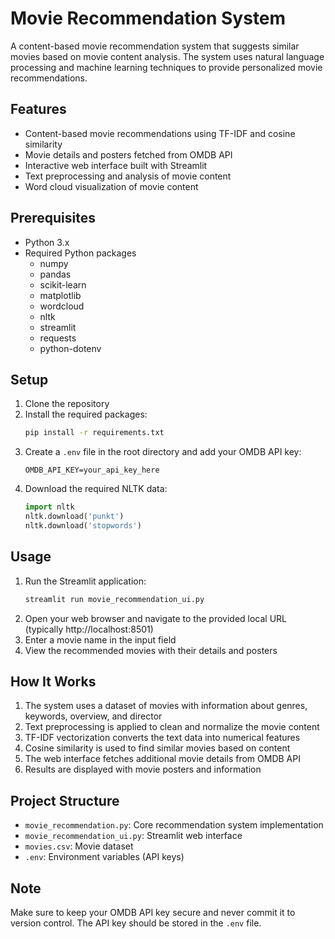 # Movie Recommendation System

A content-based movie recommendation system that suggests similar movies based on movie content analysis. The system uses natural language processing and machine learning techniques to provide personalized movie recommendations.

## Features

- Content-based movie recommendations using TF-IDF and cosine similarity
- Movie details and posters fetched from OMDB API
- Interactive web interface built with Streamlit
- Text preprocessing and analysis of movie content
- Word cloud visualization of movie content

## Prerequisites

- Python 3.x
- Required Python packages
  - numpy
  - pandas
  - scikit-learn
  - matplotlib
  - wordcloud
  - nltk
  - streamlit
  - requests
  - python-dotenv

## Setup

1. Clone the repository
2. Install the required packages:
   ```bash
   pip install -r requirements.txt
   ```
3. Create a `.env` file in the root directory and add your OMDB API key:
   ```
   OMDB_API_KEY=your_api_key_here
   ```
4. Download the required NLTK data:
   ```python
   import nltk
   nltk.download('punkt')
   nltk.download('stopwords')
   ```

## Usage

1. Run the Streamlit application:
   ```bash
   streamlit run movie_recommendation_ui.py
   ```
2. Open your web browser and navigate to the provided local URL (typically http://localhost:8501)
3. Enter a movie name in the input field
4. View the recommended movies with their details and posters

## How It Works

1. The system uses a dataset of movies with information about genres, keywords, overview, and director
2. Text preprocessing is applied to clean and normalize the movie content
3. TF-IDF vectorization converts the text data into numerical features
4. Cosine similarity is used to find similar movies based on content
5. The web interface fetches additional movie details from OMDB API
6. Results are displayed with movie posters and information

## Project Structure

- `movie_recommendation.py`: Core recommendation system implementation
- `movie_recommendation_ui.py`: Streamlit web interface
- `movies.csv`: Movie dataset
- `.env`: Environment variables (API keys)

## Note

Make sure to keep your OMDB API key secure and never commit it to version control. The API key should be stored in the `.env` file. 